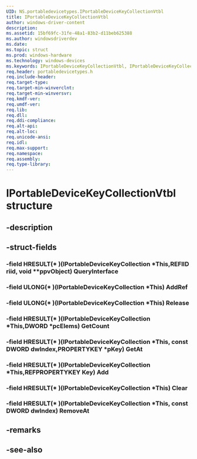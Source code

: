 ```yaml
---
UID: NS.portabledevicetypes.IPortableDeviceKeyCollectionVtbl
title: IPortableDeviceKeyCollectionVtbl
author: windows-driver-content
description: 
ms.assetid: 15bf69fc-31fe-48a1-83b2-d11beb625388
ms.author: windowsdriverdev
ms.date: 
ms.topic: struct
ms.prod: windows-hardware
ms.technology: windows-devices
ms.keywords: IPortableDeviceKeyCollectionVtbl, IPortableDeviceKeyCollectionVtbl
req.header: portabledevicetypes.h
req.include-header:
req.target-type:
req.target-min-winverclnt:
req.target-min-winversvr:
req.kmdf-ver:
req.umdf-ver:
req.lib:
req.dll:
req.ddi-compliance:
req.alt-api:
req.alt-loc:
req.unicode-ansi:
req.idl:
req.max-support:
req.namespace:
req.assembly:
req.type-library:
---
```


# IPortableDeviceKeyCollectionVtbl structure

## -description



## -struct-fields

### -field HRESULT(* )(IPortableDeviceKeyCollection *This,REFIID riid, void **ppvObject) QueryInterface			
 	
### -field ULONG(* )(IPortableDeviceKeyCollection *This) AddRef			
 	
### -field ULONG(* )(IPortableDeviceKeyCollection *This) Release			
 	
### -field HRESULT(* )(IPortableDeviceKeyCollection *This,DWORD *pcElems) GetCount			
 	
### -field HRESULT(* )(IPortableDeviceKeyCollection *This, const DWORD dwIndex,PROPERTYKEY *pKey) GetAt			
 	
### -field HRESULT(* )(IPortableDeviceKeyCollection *This,REFPROPERTYKEY Key) Add			
 	
### -field HRESULT(* )(IPortableDeviceKeyCollection *This) Clear			
 	
### -field HRESULT(* )(IPortableDeviceKeyCollection *This, const DWORD dwIndex) RemoveAt			
 	
## -remarks

## -see-also